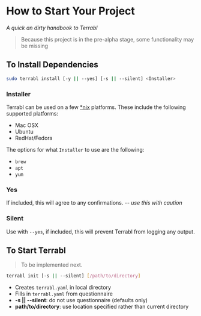 # How to Start Your Project

_A quick an dirty handbook to Terrabl_

> Because this project is in the pre-alpha stage, some functionality may be missing

## To Install Dependencies

```bash
sudo terrabl install [-y || --yes] [-s || --silent] <Installer>
```

### Installer

Terrabl can be used on a few [*nix](https://stackoverflow.com/questions/4715374/what-is-the-meaning-of-nix#answer-4715413) platforms. These include the following supported platforms:

* Mac OSX
* Ubuntu
* RedHat/Fedora

The options for what `Installer` to use are the following:

* `brew`
* `apt`
* `yum`

### Yes

If included, this will agree to any confirmations. -- _use this with caution_

### Silent

Use with `--yes`, if included, this will prevent Terrabl from logging any output.

## To Start Terrabl

> To be implemented next.

```bash
terrabl init [-s || --silent] [/path/to/directory]
```

* Creates `terrabl.yaml` in local directory
* Fills in `terrabl.yaml` from questionnaire
* **-s || --silent**: do not use questionnaire (defaults only)
* **path/to/directory**: use location specified rather than current directory